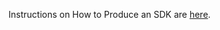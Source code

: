 Instructions on How to Produce an SDK are [here](https://github.com/pulumi/home/wiki/Producing-an-SDK).

